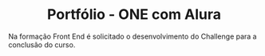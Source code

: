 <h1 align="center">Portfólio - ONE com Alura</h1>

Na formação Front End é solicitado o desenvolvimento do Challenge para a conclusão do curso.
